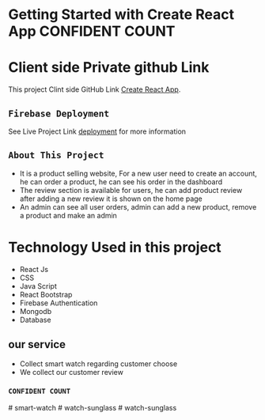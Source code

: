 # Getting Started with Create React App CONFIDENT COUNT
 # Client side Private github Link
This project Clint side GitHub Link [Create React App](https://github.com/programming-hero-web-course-4/niche-website-client-side-Mahmudtareq).

## `Firebase Deployment`
See Live Project Link [deployment](https://smart-watches-8176d.web.app/) for more information

## `About This Project`
*  It is a product selling website, For a new user  need to create an account, he can order a product, he can see his order in the dashboard 
* The review section is available for users, he can add product review after adding a new review it is shown on the home page 
* An admin can see all user orders, admin can add a new product,  remove a product and make an admin
# Technology Used in this project
* React Js
* CSS
* Java Script
* React Bootstrap
* Firebase Authentication
* Mongodb
* Database
## our service 
* Collect smart watch regarding customer choose
* We collect our  customer review 

### `CONFIDENT COUNT`



#   s m a r t - w a t c h  
 #   w a t c h - s u n g l a s s  
 # watch-sunglass
